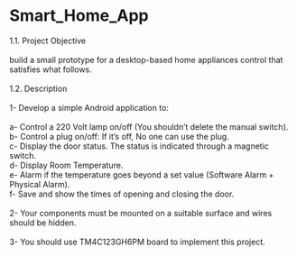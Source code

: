 # Smart_Home_App
1.1.	Project Objective <br/><br/>
  build a small prototype for a desktop-based home appliances control that satisfies what follows.<br/><br/>
1.2.	Description <br/><br/>
  1- Develop a simple Android application to: <br/><br/>
    a- Control a 220 Volt lamp on/off (You shouldn’t delete the manual switch). <br/>
    b- Control a plug on/off: If it’s off, No one can use the plug. <br/>
    c- Display the door status. The status is indicated through a magnetic switch. <br/>
    d- Display Room Temperature. <br/>
    e- Alarm if the temperature goes beyond a set value (Software Alarm + Physical Alarm). <br/>
    f- Save and show the times of opening and closing the door. <br/><br/>
  2- Your components must be mounted on a suitable surface and wires should be hidden. <br/><br/>
  3- You should use TM4C123GH6PM board to implement this project.<br/>
